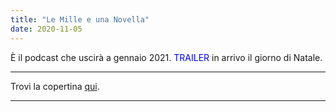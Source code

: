 ```yaml
---
title: "Le Mille e una Novella"
date: 2020-11-05
---
```


È il podcast che uscirà a gennaio 2021. <span style="color:blue">TRAILER</span> in arrivo il giorno di Natale.

---

Trovi la copertina [qui](https://www.instagram.com/p/CHNSRe7DOAg/).

---
